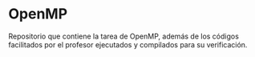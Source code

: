 # OpenMP
Repositorio que contiene la tarea de OpenMP, además de los códigos facilitados por el profesor ejecutados y compilados para su verificación.

